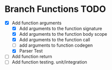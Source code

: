 # Branch Functions TODO
- [x] Add function arguments
    - [x] Add arguments to the function signature
    - [x] Add arguments to the function body scope
    - [x] Add arguments to the function call
    - [ ] add arguments to function codegen
    - [x] Parser Test

- [ ] Add function return
- [ ] Add function testing. unit/integration
